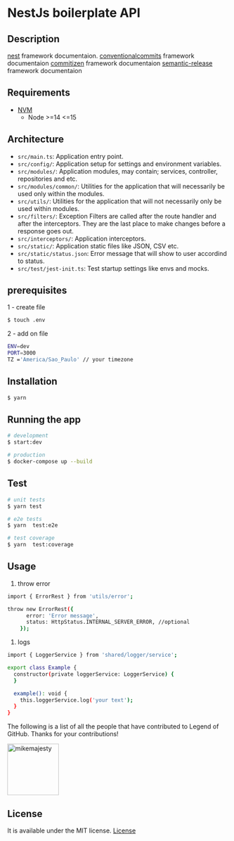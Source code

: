 # NestJs boilerplate API

## Description

[nest](https://docs.nestjs.com/) framework documentaion.
[conventionalcommits](https://www.conventionalcommits.org/en/v1.0.0/) framework documentaion
[commitizen](https://github.com/commitizen/cz-cli) framework documentaion
[semantic-release](https://github.com/semantic-release/semantic-release) framework documentaion

## Requirements

- [NVM](https://github.com/nvm-sh/nvm#installing-and-updating)
  - Node >=14 <=15

## Architecture

- `src/main.ts`: Application entry point.
- `src/config/`: Application setup for settings and environment variables.
- `src/modules/`: Application modules, may contain; services, controller, repositories and etc.
- `src/modules/common/`: Utilities for the application that will necessarily be used only within the modules.
- `src/utils/`: Utilities for the application that will not necessarily only be used within modules.
- `src/filters/`: Exception Filters are called after the route handler and after the interceptors. They are the last place to make changes before a response goes out.
- `src/interceptors/`: Application interceptors.
- `src/static/`: Application static files like JSON, CSV etc.
- `src/static/status.json`: Error message that will show to user accordind to status.
- `src/test/jest-init.ts`: Test startup settings like envs and mocks.

## prerequisites

1 - create file
```bash
$ touch .env
```

2 - add on file
```bash
ENV=dev
PORT=3000
TZ ='America/Sao_Paulo' // your timezone

```

## Installation

```bash
$ yarn
```

## Running the app

```bash
# development
$ start:dev
```

```bash
# production
$ docker-compose up --build
```

## Test

```bash
# unit tests
$ yarn test

# e2e tests
$ yarn  test:e2e

# test coverage
$ yarn  test:coverage
```


## Usage

1. throw error

```bash
import { ErrorRest } from 'utils/error';

throw new ErrorRest({
      error: 'Error message',
      status: HttpStatus.INTERNAL_SERVER_ERROR, //optional
    });

```

1. logs

```bash
import { LoggerService } from 'shared/logger/service';

export class Example {
  constructor(private loggerService: LoggerService) {
  }

  example(): void {
    this.loggerService.log('your text');
  }
}

```

The following is a list of all the people that have contributed to Legend of GitHub. Thanks for your contributions!

[<img alt="mikemajesty" src="https://avatars1.githubusercontent.com/u/11630212?s=460&v=4&s=117" width="117">](https://github.com/mikemajesty)
## License

It is available under the MIT license.
[License](https://opensource.org/licenses/mit-license.php)

